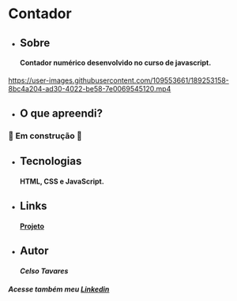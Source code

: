# Contador
* ## Sobre
    #### Contador numérico desenvolvido no curso de javascript.
https://user-images.githubusercontent.com/109553661/189253158-8bc4a204-ad30-4022-be58-7e0069545120.mp4
* ## O que apreendi?
### 👷 Em construção 🚧
* ## Tecnologias
    #### HTML, CSS e JavaScript.
* ## Links
    #### [Projeto](https://celsotavares.github.io/Contador/)
* ## Autor
    #### *Celso Tavares*
   
#####                                           Acesse também meu [Linkedin](https://www.linkedin.com/in/celsotavaresjunior/)
